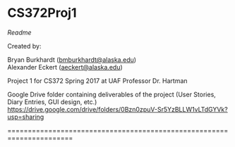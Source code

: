 # CS372Proj1
*Readme*

Created by:

Bryan Burkhardt (bmburkhardt@alaska.edu)  
Alexander Eckert (aeckert@alaska.edu)

Project 1 for CS372 Spring 2017 at UAF
Professor Dr. Hartman

Google Drive folder containing deliverables of the project (User Stories, Diary Entries, GUI design, etc.)
  https://drive.google.com/drive/folders/0Bzn0zpuV-Sr5YzBLLW1vLTdGYVk?usp=sharing

======================================================================
